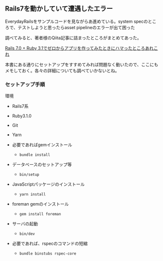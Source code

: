 ## Rails7を動かしていて遭遇したエラー

EverydayRailsをサンプルコードを見ながらあ進めている。system specのところで、テストしようと思ったらasset pipelineのエラーが出て困った

調べてみると、著者様のQiita記事に詰まったところがまとめてあった。

[Rails 7.0 + Ruby 3.1でゼロからアプリを作ってみたときにハマったところあれこれ](https://qiita.com/jnchito/items/5c41a7031404c313da1f)

本書にある通りにセットアップをすすめてみれば問題なく動いたので、ここにもメモしておく。各々の詳細についても調べていかないとね。

### セットアップ手順

環境

- Rails7系
- Ruby3.1.0
- Git
- Yarn

- 必要であればgemインストール
  - `bundle install`
- データベースのセットアップ等
  - `bin/setup`
- JavaScriptパッケージのインストール
  - `yarn install`
- foreman gemのインストール
  - `gem install foreman`
- サーバの起動
  - `bin/dev`
- 必要であれば、rspecのコマンドの短縮
  - `bundle binstubs rspec-core`
